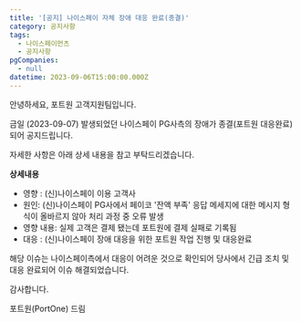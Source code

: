 ```yaml
---
title: '[공지] 나이스페이 자체 장애 대응 완료(종결)'
category: 공지사항
tags:
  - 나이스페이먼츠
  - 공지사항
pgCompanies:
  - null
datetime: 2023-09-06T15:00:00.000Z
---
```


안녕하세요, 포트원 고객지원팀입니다.

금일 (2023-09-07) 발생되었던 나이스페이 PG사측의 장애가 종결(포트원 대응완료)되어 공지드립니다.

자세한 사항은 아래 상세 내용을 참고 부탁드리겠습니다.

**상세내용**

- 영향 : (신)나이스페이 이용 고객사
- 원인: (신)나이스페이 PG사에서 페이코 '잔액 부족' 응답 메세지에 대한 메시지 형식이 올바르지 않아 처리 과정 중 오류 발생
- 영향 내용: 실제 고객은 결제 됐는데 포트원에 결제 실패로 기록됨
- 대응 : (신)나이스페이 장애 대응을 위한 포트원 작업 진행 및 대응완료

해당 이슈는 나이스페이측에서 대응이 어려운 것으로 확인되어 당사에서 긴급 조치 및 대응 완료되어 이슈 해결되었습니다.

감사합니다.

포트원(PortOne) 드림
